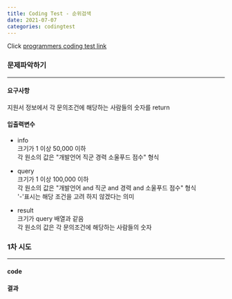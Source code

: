 ```yaml
---
title: Coding Test - 순위검색
date: 2021-07-07
categories: codingtest
---
```


Click [programmers coding test link](https://programmers.co.kr/learn/challenges)

### 문제파악하기
___
#### 요구사항
지원서 정보에서 각 문의조건에 해당하는 사람들의 숫자를 return

#### 입출력변수
- info    
크기가 1 이상 50,000 이하  
각 원소의 값은 "개발언어 직군 경력 소울푸드 점수" 형식

- query    
크기가 1 이상 100,000 이하  
각 원소의 값은 "개발언어 and 직군 and 경력 and 소울푸드 점수" 형식  
'-'표시는 해당 조건을 고려 하지 않겠다는 의미

- result    
크기가 query 배열과 같음  
각 원소의 값은 각 문의조건에 해당하는 사람들의 숫자 


### 1차 시도
___
#### code

#### 결과
